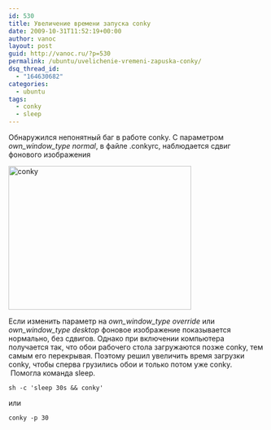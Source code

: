 ```yaml
---
id: 530
title: Увеличение времени запуска conky
date: 2009-10-31T11:52:19+00:00
author: vanoc
layout: post
guid: http://vanoc.ru/?p=530
permalink: /ubuntu/uvelichenie-vremeni-zapuska-conky/
dsq_thread_id:
  - "164630682"
categories:
  - ubuntu
tags:
  - conky
  - sleep
---
```

Обнаружился непонятный баг в работе conky. С параметром _own\_window\_type normal_, в файле .conkyrc, наблюдается сдвиг фонового изображения

<img class="alignnone size-full wp-image-531" title="conky" alt="conky" src="http://vanoc.ru/uploads/2009/10/conky.png" width="359" height="283" srcset="http://vanoc.ru/uploads/2009/10/conky.png 359w, http://vanoc.ru/uploads/2009/10/conky-300x236.png 300w" sizes="(max-width: 359px) 100vw, 359px" />

Если изменить параметр на _own\_window\_type override_ или _own\_window\_type desktop_ фоновое изображение показывается нормально, без сдвигов. Однако при включении компьютера получается так, что обои рабочего стола загружаются позже conky, тем самым его перекрывая. Поэтому решил увеличить время загрузки conky, чтобы сперва грузились обои и только потом уже conky.  Помогла команда sleep.
  
`sh -c 'sleep 30s && conky'`
  
или
  
`conky -p 30`